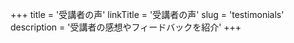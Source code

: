 +++
title = '受講者の声'
linkTitle = '受講者の声'
slug = 'testimonials'
description = '受講者の感想やフィードバックを紹介'
+++
